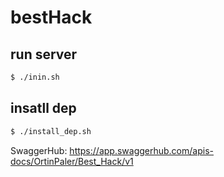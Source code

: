 # bestHack

## run server
```bash
$ ./inin.sh
```
## insatll dep
```bash
$ ./install_dep.sh
```

SwaggerHub: https://app.swaggerhub.com/apis-docs/OrtinPaler/Best_Hack/v1
